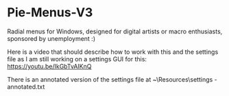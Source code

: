 # Pie-Menus-V3
Radial menus for Windows, designed for digital artists or macro enthusiasts, sponsored by unemployment :)

Here is a video that should describe how to work with this and the settings file as I am still working on a settings GUI for this:
https://youtu.be/IkGbTvAIKnQ

There is an annotated version of the settings file at ~\Resources\settings - annotated.txt

